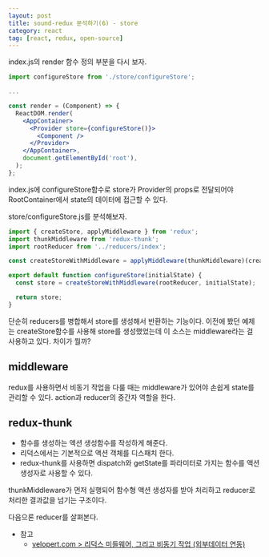 ```yaml
---
layout: post
title: sound-redux 분석하기(6) - store
category: react
tag: [react, redux, open-source] 
---
```

index.js의 render 함수 정의 부분을 다시 보자.
```jsx
import configureStore from './store/configureStore';

...

const render = (Component) => {
  ReactDOM.render(
    <AppContainer>
      <Provider store={configureStore()}>
        <Component />
      </Provider>
    </AppContainer>,
    document.getElementById('root'),
  );
};
```

index.js에 configureStore함수로 store가 Provider의 props로 전달되어야 RootContainer에서 state의 데이터에 접근할 수 있다.

store/configureStore.js를 분석해보자.
```jsx
import { createStore, applyMiddleware } from 'redux';
import thunkMiddleware from 'redux-thunk';
import rootReducer from '../reducers/index';

const createStoreWithMiddleware = applyMiddleware(thunkMiddleware)(createStore);

export default function configureStore(initialState) {
  const store = createStoreWithMiddleware(rootReducer, initialState);

  return store;
}
```

단순히 reducers를 병합해서 store를 생성해서 반환하는 기능이다. 이전에 봤던 예제는 createStore함수를 사용해 store를 생성했었는데 이 소스는 middleware라는 걸 사용하고 있다. 차이가 뭘까?

## middleware
redux를 사용하면서 비동기 작업을 다룰 때는 middleware가 있어야 손쉽게 state를 관리할 수 있다. action과 reducer의 중간자 역할을 한다. 

## redux-thunk
- 함수를 생성하는 액션 생성함수를 작성하게 해준다.
 - 리덕스에서는 기본적으로 액션 객체를 디스패치 한다.
 - redux-thunk를 사용하면 dispatch와 getState를 파라미터로 가지는 함수를 액션생성자로 사용할 수 있다.

thunkMiddleware가 먼저 실행되어 함수형 액션 생성자를 받아 처리하고 reducer로 처리한 결과값을 넘기는 구조이다.

다음으론 reducer를 살펴본다.

- 참고
  - [velopert.com > 리덕스 미들웨어, 그리고 비동기 작업 (외부데이터 연동)](https://velopert.com/3401)
